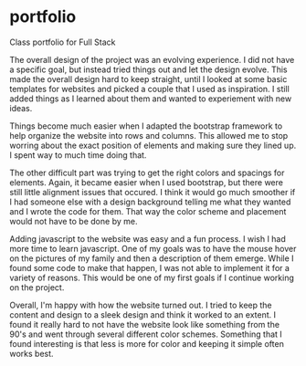 # portfolio
Class portfolio for Full Stack


The overall design of the project was an evolving experience. I did not have a
specific goal, but instead tried things out and let the design evolve. This made
the overall design hard to keep straight, until I looked at some basic templates 
for websites and picked a couple that I used as inspiration. I still added things 
as I learned about them and wanted to experiement with new ideas.

Things become much easier when I adapted the bootstrap framework to help organize
the website into rows and columns. This allowed me to stop worring about the exact 
position of elements and making sure they lined up. I spent way to much time doing 
that.

The other difficult part was trying to get the right colors and spacings for elements.
Again, it became easier when I used bootstrap, but there were still little alignment
issues that occured. I think it would go much smoother if I had someone else with
a design background telling me what they wanted and I wrote the code for them. That
way the color scheme and placement would not have to be done by me.

Adding javascript to the website was easy and a fun process. I wish I had more time to
learn javascript. One of my goals was to have the mouse hover on the pictures of my
family and then a description of them emerge. While I found some code to make that
happen, I was not able to implement it for a variety of reasons. This would be one of
my first goals if I continue working on the project. 

Overall, I'm happy with how the website turned out. I tried to keep the content and 
design to a sleek design and think it worked to an extent. I found it really hard
to not have the website look like something from the 90's and went through several
different color schemes. Something that I found interesting is that less is more for
color and keeping it simple often works best.

